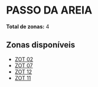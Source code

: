 # PASSO DA AREIA

**Total de zonas:** 4

## Zonas disponíveis

- [ZOT 02](./zot-02.md)
- [ZOT 07](./zot-07.md)
- [ZOT 12](./zot-12.md)
- [ZOT 11](./zot-11.md)